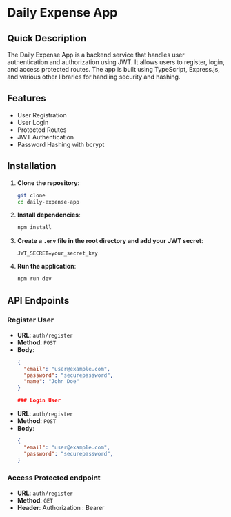 # Daily Expense App

## Quick Description

The Daily Expense App is a backend service that handles user authentication and authorization using JWT. It allows users to register, login, and access protected routes. The app is built using TypeScript, Express.js, and various other libraries for handling security and hashing.

## Features

- User Registration
- User Login
- Protected Routes
- JWT Authentication
- Password Hashing with bcrypt

## Installation

1. **Clone the repository**:
    ```bash
    git clone
    cd daily-expense-app
    ```

2. **Install dependencies**:
    ```bash
    npm install
    ```

3. **Create a `.env` file in the root directory and add your JWT secret**:
    ```env
    JWT_SECRET=your_secret_key
    ```

4. **Run the application**:
    ```bash
    npm run dev
    ```

## API Endpoints

### Register User

- **URL**: `auth/register`
- **Method**: `POST`
- **Body**:
  ```json
  {
    "email": "user@example.com",
    "password": "securepassword",
    "name": "John Doe"
  }

  ### Login User

- **URL**: `auth/register`
- **Method**: `POST`
- **Body**:
  ```json
  {
    "email": "user@example.com",
    "password": "securepassword",
  }

### Access Protected endpoint

- **URL**: `auth/register`
- **Method**: `GET`
- **Header**: Authorization : Bearer <Token>


